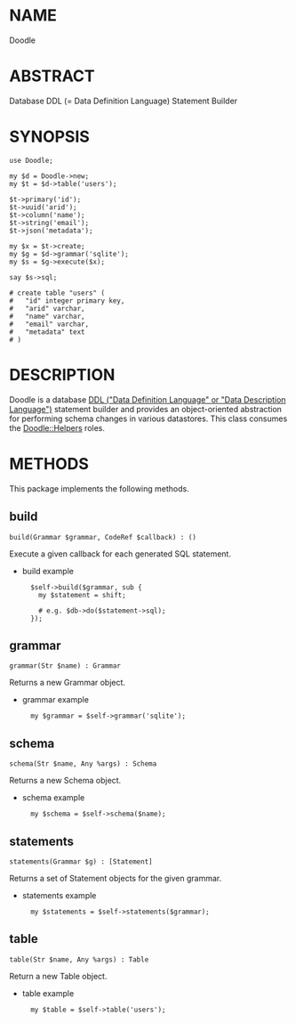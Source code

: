 # NAME

Doodle

# ABSTRACT

Database DDL (= Data Definition Language) Statement Builder

# SYNOPSIS

    use Doodle;

    my $d = Doodle->new;
    my $t = $d->table('users');

    $t->primary('id');
    $t->uuid('arid');
    $t->column('name');
    $t->string('email');
    $t->json('metadata');

    my $x = $t->create;
    my $g = $d->grammar('sqlite');
    my $s = $g->execute($x);

    say $s->sql;

    # create table "users" (
    #   "id" integer primary key,
    #   "arid" varchar,
    #   "name" varchar,
    #   "email" varchar,
    #   "metadata" text
    # )

# DESCRIPTION

Doodle is a database
[DDL ("Data Definition Language" or "Data Description Language")](https://en.wikipedia.org/wiki/Data_definition_language)
statement builder and provides an object-oriented
abstraction for performing schema changes in various datastores.
This class consumes the [Doodle::Helpers](https://metacpan.org/pod/Doodle::Helpers) roles.

# METHODS

This package implements the following methods.

## build

    build(Grammar $grammar, CodeRef $callback) : ()

Execute a given callback for each generated SQL statement.

- build example

        $self->build($grammar, sub {
          my $statement = shift;

          # e.g. $db->do($statement->sql);
        });

## grammar

    grammar(Str $name) : Grammar

Returns a new Grammar object.

- grammar example

        my $grammar = $self->grammar('sqlite');

## schema

    schema(Str $name, Any %args) : Schema

Returns a new Schema object.

- schema example

        my $schema = $self->schema($name);

## statements

    statements(Grammar $g) : [Statement]

Returns a set of Statement objects for the given grammar.

- statements example

        my $statements = $self->statements($grammar);

## table

    table(Str $name, Any %args) : Table

Return a new Table object.

- table example

        my $table = $self->table('users');

